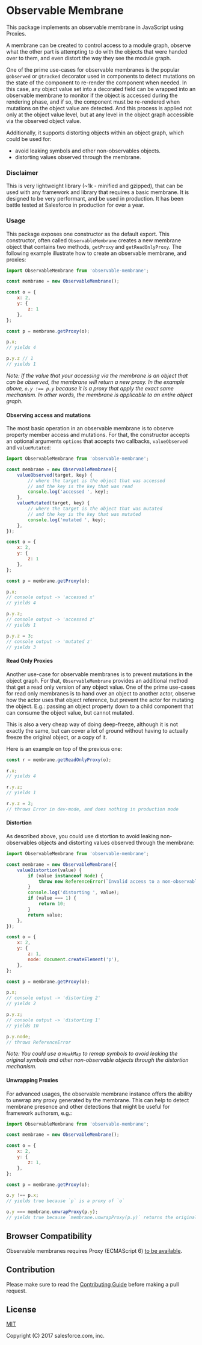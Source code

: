 # Observable Membrane

This package implements an observable membrane in JavaScript using Proxies.

A membrane can be created to control access to a module graph, observe what the other part is attempting to do with the objects that were handed over to them, and even distort the way they see the module graph.

One of the prime use-cases for observable membranes is the popular `@observed` or `@tracked` decorator used in components to detect mutations on the state of the component to re-render the component when needed. In this case, any object value set into a decorated field can be wrapped into an observable membrane to monitor if the object is accessed during the rendering phase, and if so, the component must be re-rendered when mutations on the object value are detected. And this process is applied not only at the object value level, but at any level in the object graph accessible via the observed object value.

Additionally, it supports distorting objects within an object graph, which could be used for:

* avoid leaking symbols and other non-observables objects.
* distorting values observed through the membrane.

### Disclaimer

This is very lightweight library (~1k - minified and gzipped), that can be used with any framework and library that requires a basic membrane. It is designed to be very performant, and be used in production. It has been battle tested at Salesforce in production for over a year.

### Usage

This package exposes one constructor as the default export. This constructor, often called `ObservableMembrane` creates a new membrane object that contains two methods, `getProxy` and `getReadOnlyProxy`. The following example illustrate how to create an observable membrane, and proxies:

```js
import ObservableMembrane from 'observable-membrane';

const membrane = new ObservableMembrane();

const o = {
    x: 2,
    y: {
        z: 1
    },
};

const p = membrane.getProxy(o);

p.x;
// yields 4

p.y.z // 1
// yields 1
```

_Note: If the value that your accessing via the membrane is an object that can be observed, the membrane will return a new proxy. In the example above, `o.y !== p.y` because it is a proxy that apply the exact same mechanism. In other words, the membrane is applicable to an entire object graph._

#### Observing access and mutations

The most basic operation in an observable membrane is to observe property member access and mutations. For that, the constructor accepts an optional arguments `options` that accepts two callbacks, `valueObserved` and `valueMutated`:

```js
import ObservableMembrane from 'observable-membrane';

const membrane = new ObservableMembrane({
    valueObserved(target, key) {
        // where the target is the object that was accessed
        // and the key is the key that was read
        console.log('accessed ', key);
    },
    valueMutated(target, key) {
        // where the target is the object that was mutated
        // and the key is the key that was mutated
        console.log('mutated ', key);
    },
});

const o = {
    x: 2,
    y: {
        z: 1
    },
};

const p = membrane.getProxy(o);

p.x;
// console output -> 'accessed x'
// yields 4

p.y.z;
// console output -> 'accessed z'
// yields 1

p.y.z = 3;
// console output -> 'mutated z'
// yields 3
```

#### Read Only Proxies

Another use-case for observable membranes is to prevent mutations in the object graph. For that, `ObservableMembrane` provides an additional method that get a read only version of any object value. One of the prime use-cases for read only membranes is to hand over an object to another actor, observe how the actor uses that object reference, but prevent the actor for mutating the object. E.g.: passing an object property down to a child component that can consume the object value, but cannot mutated.

This is also a very cheap way of doing deep-freeze, although it is not exactly the same, but can cover a lot of ground without having to actually freeze the original object, or a copy of it.

Here is an example on top of the previous one:

```js
const r = membrane.getReadOnlyProxy(o);

r.x;
// yields 4

r.y.z;
// yields 1

r.y.z = 2;
// throws Error in dev-mode, and does nothing in production mode
```

#### Distortion

As described above, you could use distortion to avoid leaking non-observables objects and distorting values observed through the membrane:

```js
import ObservableMembrane from 'observable-membrane';

const membrane = new ObservableMembrane({
    valueDistortion(value) {
        if (value instanceof Node) {
            throw new ReferenceError(`Invalid access to a non-observable Node`);
        }
        console.log('distorting ', value);
        if (value === 1) {
            return 10;
        }
        return value;
    },
});

const o = {
    x: 2,
    y: {
        z: 1,
        node: document.createElement('p'),
    },
};

const p = membrane.getProxy(o);

p.x;
// console output -> 'distorting 2'
// yields 2

p.y.z;
// console output -> 'distorting 1'
// yields 10

p.y.node;
// throws ReferenceError
```

_Note: You could use a `WeakMap` to remap symbols to avoid leaking the original symbols and other non-observable objects through the distortion mechanism._

#### Unwrapping Proxies

For advanced usages, the observable membrane instance offers the ability to unwrap any proxy generated by the membrane. This can help to detect membrane presence and other detections that might be useful for framework authorsm, e.g.:

```js
import ObservableMembrane from 'observable-membrane';

const membrane = new ObservableMembrane();

const o = {
    x: 2,
    y: {
        z: 1,
    },
};

const p = membrane.getProxy(o);

o.y !== p.x;
// yields true because `p` is a proxy of `o`

o.y === membrane.unwrapProxy(p.y);
// yields true because `membrane.unwrapProxy(p.y)` returns the original target `o.y`
```

## Browser Compatibility

Observable membranes requires Proxy (ECMAScript 6) [to be available](https://caniuse.com/#search=proxy).

## Contribution

Please make sure to read the [Contributing Guide](CONTRIBUTING.md) before making a pull request.

## License

[MIT](http://opensource.org/licenses/MIT)

Copyright (C) 2017 salesforce.com, inc.
